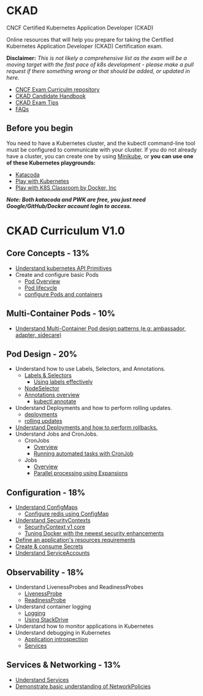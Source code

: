 # CKAD
CNCF Certified Kubernetes Application Developer (CKAD)



Online resources that will help you prepare for taking the Certified Kubernetes Application Developer (CKAD) Certification exam.

**Disclaimer:** *This is not likely a comprehensive list as the exam will be a moving target with the fast pace of k8s development - please make a pull request if there something wrong or that should be added, or updated in here.*

* [CNCF Exam Curriculm repository](https://github.com/cncf/curriculum)
* [CKAD Candidate Handbook](https://www.cncf.io/certification/candidate-handbook)
* [CKAD Exam Tips](https://www2.thelinuxfoundation.org/ckad-tips)
* [FAQs](https://www.cncf.io/certification/expert/cka/faq/)


## Before you begin

You need to have a Kubernetes cluster, and the kubectl command-line tool must be configured to communicate with your cluster. If you do not already have a cluster, you can create one by using [Minikube](https://kubernetes.io/docs/getting-started-guides/minikube), or **you can use one of these Kubernetes playgrounds:**

* [Katacoda](https://www.katacoda.com/courses/kubernetes/playground)
* [Play with Kubernetes](http://labs.play-with-k8s.com/)
* [Play with K8S Classroom by Docker, Inc](https://training.play-with-kubernetes.com)

***Note: Both katacoda and PWK are free, you just need Google/GitHub/Docker account login to access.***

# CKAD Curriculum V1.0

## Core Concepts - 13%
* [Understand kubernetes API Primitives](https://kubernetes.io/docs/concepts/overview/kubernetes-api/)
* Create and configure basic Pods
  * [Pod Overview](https://kubernetes.io/docs/concepts/workloads/pods/pod-overview/)
  * [Pod lifecycle](https://kubernetes.io/docs/concepts/workloads/pods/pod-lifecycle/)
  * [configure Pods and containers](https://kubernetes.io/docs/tasks/configure-pod-container/)

## Multi-Container Pods - 10%
* [Understand Multi-Container Pod design patterns (e.g: ambassador, adapter, sidecare)](https://kubernetes.io/blog/2015/06/the-distributed-system-toolkit-patterns/)

## Pod Design - 20%
* Understand how to use Labels, Selectors, and Annotations.
  * [Labels & Selectors](https://kubernetes.io/docs/concepts/overview/working-with-objects/labels/)
    * [Using labels effectively](https://kubernetes.io/docs/concepts/cluster-administration/manage-deployment/#using-labels-effectively)
  * [NodeSelector](https://kubernetes.io/docs/concepts/configuration/assign-pod-node/)
  * [Annotations overview](https://kubernetes.io/docs/concepts/overview/working-with-objects/annotations/)
    * [kubectl annotate](https://kubernetes.io/docs/reference/generated/kubectl/kubectl-commands#annotate)
* Understand Deployments and how to perform rolling updates.
  * [deployments](https://kubernetes.io/docs/concepts/workloads/controllers/deployment/)
  * [rolling updates](https://kubernetes.io/docs/tutorials/kubernetes-basics/update-intro/)
* [Understand Deployments and how to perform rollbacks.](https://kubernetes.io/docs/concepts/workloads/controllers/deployment/#rolling-back-a-deployment)
* Understand Jobs and CronJobs.
  * CronJobs
    * [Overview](https://kubernetes.io/docs/concepts/workloads/controllers/cron-jobs/)
    * [Running automated tasks with CronJob](https://kubernetes.io/docs/tasks/job/automated-tasks-with-cron-jobs/)
  * Jobs
    * [Overview](https://kubernetes.io/docs/concepts/workloads/controllers/jobs-run-to-completion/)
    * [Parallel processing using Expansions](https://kubernetes.io/docs/tasks/job/parallel-processing-expansion/)
## Configuration - 18%
* [Understand ConfigMaps](https://kubernetes.io/docs/tasks/configure-pod-container/configure-pod-configmap/)
  * [Configure redis using ConfigMap](https://kubernetes.io/docs/tutorials/configuration/configure-redis-using-configmap/)
* [Understand SecurityContexts](https://kubernetes.io/docs/tasks/configure-pod-container/security-context/)
  * [SecurityContext v1 core](https://kubernetes.io/docs/reference/generated/kubernetes-api/v1.10/#securitycontext-v1-core)
  * [Tuning Docker with the newest security enhancements](https://opensource.com/business/15/3/docker-security-tuning)
* [Define an application's resources requirements](https://kubernetes.io/docs/concepts/configuration/manage-compute-resources-container/)
* [Create & consume Secrets](https://kubernetes.io/docs/concepts/configuration/secret/)
* [Understand ServiceAccounts](https://kubernetes.io/docs/tasks/configure-pod-container/configure-service-account/)

## Observability - 18%
* Understand LivenessProbes and ReadinessProbes
  * [LivenessProbe](https://kubernetes.io/docs/tasks/configure-pod-container/configure-liveness-readiness-probes/)
  * [ReadinessProbe](https://kubernetes.io/docs/tasks/configure-pod-container/configure-liveness-readiness-probes/#define-readiness-probes)
* Understand container logging
  * [Logging](https://kubernetes.io/docs/concepts/cluster-administration/logging/)
  * [Using StackDrive](https://kubernetes.io/docs/tasks/debug-application-cluster/logging-stackdriver/)
* Understand how to monitor applications in Kubernetes
* Understand debugging in Kubernetes
  * [Application introspection](https://kubernetes.io/docs/tasks/debug-application-cluster/debug-application-introspection/)
  * [Services](https://kubernetes.io/docs/tasks/debug-application-cluster/debug-service/)

## Services & Networking - 13%
* [Understand Services](https://kubernetes.io/docs/concepts/services-networking/service/)
* [Demonstrate basic understanding of NetworkPolicies](https://kubernetes.io/docs/concepts/services-networking/network-policies/)
